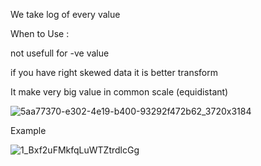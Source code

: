 We take log of every value

When to Use :

not usefull for -ve value

if you have right skewed data it is better transform

It make very big value in common scale (equidistant)

![5aa77370-e302-4e19-b400-93292f472b62_3720x3184](https://github.com/user-attachments/assets/0030d356-724c-492c-88ea-4972ab7e2398)


Example 


![1_Bxf2uFMkfqLuWTZtrdlcGg](https://github.com/user-attachments/assets/bf0bf187-5b83-4482-942d-f9eba89e6762)
